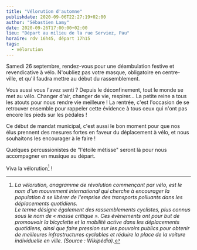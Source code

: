 ```yaml
---
title: "Vélorution d'automne"
publishdate: 2020-09-06T22:27:19+02:00
author: "Sébastien Lamy"
date: 2020-09-26T17:00:00+02:00
lieu: "Départ au milieu de la rue Serviez, Pau"
horaire: rdv 16h45, départ 17h15
tags:
  - vélorution
---
```


Samedi 26 septembre, rendez-vous pour une déambulation festive et revendicative à vélo. N'oubliez pas votre masque, obligatoire en centre-ville, et qu'il faudra mettre au début du rassemblement.

<!--more-->

Vous aussi vous l'avez senti ? Depuis le déconfinement, tout le monde se met au
vélo. Changer d'air, changer de vie, respirer...  La petite reine a tous
les atouts pour nous rendre vie meilleure ! La rentrée, c'est l'occasion de
se retrouver ensemble pour rappeler cette évidence à tous ceux qui n'ont pas 
encore les pieds sur les pédales !

Ce début de mandat municipal, c'est aussi le bon moment pour que nos élus
prennent des mesures fortes en faveur du déplacement à vélo, et nous souhaitons
les encourager à le faire !

Quelques percussionistes de "l'étoile métisse" seront là pour nous accompagner en musique au départ.

Viva la vélorution[^1] !

[^1]: _La vélorution, anagramme de révolution commençant par vélo, est le nom d'un mouvement international qui cherche à encourager la population à se libérer de l'emprise des transports polluants dans les déplacements quotidiens. <br> Le terme désigne également des rassemblements cyclistes, plus connus sous le nom de « masse critique ». Ces évènements ont pour but de promouvoir la bicyclette et la mobilité active dans les déplacements quotidiens, ainsi que faire pression sur les pouvoirs publics pour obtenir de meilleures infrastructures cyclables et réduire la place de la voiture individuelle en ville. (Source : Wikipédia)._